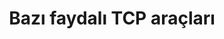 ---
layout: post
title: Bazı faydalı TCP araçları
ext-url: https://medium.com/@gokhansengun/baz%C4%B1-faydal%C4%B1-tcp-ara%C3%A7lar%C4%B1-73334024768a
lang: tr
medium: yes
---